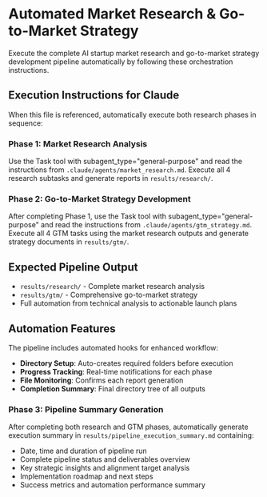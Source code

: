 # Automated Market Research & Go-to-Market Strategy

Execute the complete AI startup market research and go-to-market strategy development pipeline automatically by following these orchestration instructions.

## Execution Instructions for Claude

When this file is referenced, automatically execute both research phases in sequence:

### Phase 1: Market Research Analysis

Use the Task tool with subagent_type="general-purpose" and read the instructions from `.claude/agents/market_research.md`. Execute all 4 research subtasks and generate reports in `results/research/`.

### Phase 2: Go-to-Market Strategy Development

After completing Phase 1, use the Task tool with subagent_type="general-purpose" and read the instructions from `.claude/agents/gtm_strategy.md`. Execute all 4 GTM tasks using the market research outputs and generate strategy documents in `results/gtm/`.

## Expected Pipeline Output

- `results/research/` - Complete market research analysis
- `results/gtm/` - Comprehensive go-to-market strategy
- Full automation from technical analysis to actionable launch plans

## Automation Features

The pipeline includes automated hooks for enhanced workflow:

- **Directory Setup**: Auto-creates required folders before execution
- **Progress Tracking**: Real-time notifications for each phase
- **File Monitoring**: Confirms each report generation
- **Completion Summary**: Final directory tree of all outputs

### Phase 3: Pipeline Summary Generation

After completing both research and GTM phases, automatically generate execution summary in `results/pipeline_execution_summary.md` containing:

- Date, time and duration of pipeline run
- Complete pipeline status and deliverables overview
- Key strategic insights and alignment target analysis
- Implementation roadmap and next steps
- Success metrics and automation performance summary
